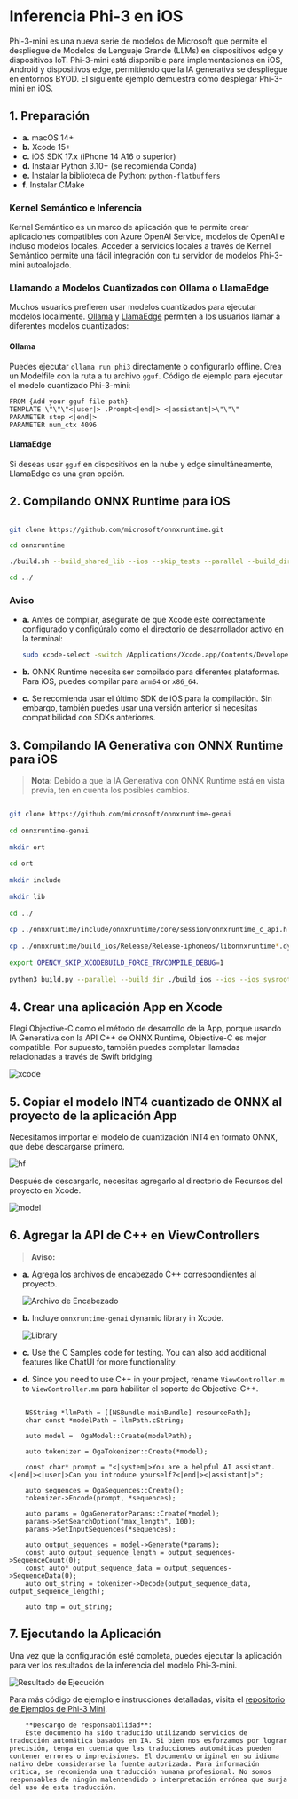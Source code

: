 # **Inferencia Phi-3 en iOS**

Phi-3-mini es una nueva serie de modelos de Microsoft que permite el despliegue de Modelos de Lenguaje Grande (LLMs) en dispositivos edge y dispositivos IoT. Phi-3-mini está disponible para implementaciones en iOS, Android y dispositivos edge, permitiendo que la IA generativa se despliegue en entornos BYOD. El siguiente ejemplo demuestra cómo desplegar Phi-3-mini en iOS.

## **1. Preparación**

- **a.** macOS 14+
- **b.** Xcode 15+
- **c.** iOS SDK 17.x (iPhone 14 A16 o superior)
- **d.** Instalar Python 3.10+ (se recomienda Conda)
- **e.** Instalar la biblioteca de Python: `python-flatbuffers`
- **f.** Instalar CMake

### Kernel Semántico e Inferencia

Kernel Semántico es un marco de aplicación que te permite crear aplicaciones compatibles con Azure OpenAI Service, modelos de OpenAI e incluso modelos locales. Acceder a servicios locales a través de Kernel Semántico permite una fácil integración con tu servidor de modelos Phi-3-mini autoalojado.

### Llamando a Modelos Cuantizados con Ollama o LlamaEdge

Muchos usuarios prefieren usar modelos cuantizados para ejecutar modelos localmente. [Ollama](https://ollama.com) y [LlamaEdge](https://llamaedge.com) permiten a los usuarios llamar a diferentes modelos cuantizados:

#### **Ollama**

Puedes ejecutar `ollama run phi3` directamente o configurarlo offline. Crea un Modelfile con la ruta a tu archivo `gguf`. Código de ejemplo para ejecutar el modelo cuantizado Phi-3-mini:

```gguf
FROM {Add your gguf file path}
TEMPLATE \"\"\"<|user|> .Prompt<|end|> <|assistant|>\"\"\"
PARAMETER stop <|end|>
PARAMETER num_ctx 4096
```

#### **LlamaEdge**

Si deseas usar `gguf` en dispositivos en la nube y edge simultáneamente, LlamaEdge es una gran opción.

## **2. Compilando ONNX Runtime para iOS**

```bash

git clone https://github.com/microsoft/onnxruntime.git

cd onnxruntime

./build.sh --build_shared_lib --ios --skip_tests --parallel --build_dir ./build_ios --ios --apple_sysroot iphoneos --osx_arch arm64 --apple_deploy_target 17.5 --cmake_generator Xcode --config Release

cd ../

```

### **Aviso**

- **a.** Antes de compilar, asegúrate de que Xcode esté correctamente configurado y configúralo como el directorio de desarrollador activo en la terminal:

    ```bash
    sudo xcode-select -switch /Applications/Xcode.app/Contents/Developer
    ```

- **b.** ONNX Runtime necesita ser compilado para diferentes plataformas. Para iOS, puedes compilar para `arm64` or `x86_64`.

- **c.** Se recomienda usar el último SDK de iOS para la compilación. Sin embargo, también puedes usar una versión anterior si necesitas compatibilidad con SDKs anteriores.

## **3. Compilando IA Generativa con ONNX Runtime para iOS**

> **Nota:** Debido a que la IA Generativa con ONNX Runtime está en vista previa, ten en cuenta los posibles cambios.

```bash

git clone https://github.com/microsoft/onnxruntime-genai
 
cd onnxruntime-genai
 
mkdir ort
 
cd ort
 
mkdir include
 
mkdir lib
 
cd ../
 
cp ../onnxruntime/include/onnxruntime/core/session/onnxruntime_c_api.h ort/include
 
cp ../onnxruntime/build_ios/Release/Release-iphoneos/libonnxruntime*.dylib* ort/lib
 
export OPENCV_SKIP_XCODEBUILD_FORCE_TRYCOMPILE_DEBUG=1
 
python3 build.py --parallel --build_dir ./build_ios --ios --ios_sysroot iphoneos --ios_arch arm64 --ios_deployment_target 17.5 --cmake_generator Xcode --cmake_extra_defines CMAKE_XCODE_ATTRIBUTE_CODE_SIGNING_ALLOWED=NO

```

## **4. Crear una aplicación App en Xcode**

Elegí Objective-C como el método de desarrollo de la App, porque usando IA Generativa con la API C++ de ONNX Runtime, Objective-C es mejor compatible. Por supuesto, también puedes completar llamadas relacionadas a través de Swift bridging.

![xcode](../../../../translated_images/xcode.2817f1d089dc7d09ba6a41361db7052567d63f714062e2e4325b0e0895ccb4c4.es.png)

## **5. Copiar el modelo INT4 cuantizado de ONNX al proyecto de la aplicación App**

Necesitamos importar el modelo de cuantización INT4 en formato ONNX, que debe descargarse primero.

![hf](../../../../translated_images/hf.dd843c3e95f3b462a3d5f06dbbb17c1f1a33b87688c1cda4d990084ef71a4eed.es.png)

Después de descargarlo, necesitas agregarlo al directorio de Recursos del proyecto en Xcode.

![model](../../../../translated_images/model.2b8e95a590e70374b2294b16f8ae18c9110239a550e64dc034d6bc16d37e0106.es.png)

## **6. Agregar la API de C++ en ViewControllers**

> **Aviso:**

- **a.** Agrega los archivos de encabezado C++ correspondientes al proyecto.

  ![Archivo de Encabezado](../../../../translated_images/head.7eeb79e1de8f375590e7a5c54fcc8278d265fee3135ebce9c8e241e08d823f7c.es.png)

- **b.** Incluye `onnxruntime-genai` dynamic library in Xcode.

  ![Library](../../../../translated_images/lib.9388329df08543518d094d14c8ca0c8e6f0ce264ee68630a8c5c3d783355b6d1.es.png)

- **c.** Use the C Samples code for testing. You can also add additional features like ChatUI for more functionality.

- **d.** Since you need to use C++ in your project, rename `ViewController.m` to `ViewController.mm` para habilitar el soporte de Objective-C++.

```objc

    NSString *llmPath = [[NSBundle mainBundle] resourcePath];
    char const *modelPath = llmPath.cString;

    auto model =  OgaModel::Create(modelPath);

    auto tokenizer = OgaTokenizer::Create(*model);

    const char* prompt = "<|system|>You are a helpful AI assistant.<|end|><|user|>Can you introduce yourself?<|end|><|assistant|>";

    auto sequences = OgaSequences::Create();
    tokenizer->Encode(prompt, *sequences);

    auto params = OgaGeneratorParams::Create(*model);
    params->SetSearchOption("max_length", 100);
    params->SetInputSequences(*sequences);

    auto output_sequences = model->Generate(*params);
    const auto output_sequence_length = output_sequences->SequenceCount(0);
    const auto* output_sequence_data = output_sequences->SequenceData(0);
    auto out_string = tokenizer->Decode(output_sequence_data, output_sequence_length);
    
    auto tmp = out_string;

```

## **7. Ejecutando la Aplicación**

Una vez que la configuración esté completa, puedes ejecutar la aplicación para ver los resultados de la inferencia del modelo Phi-3-mini.

![Resultado de Ejecución](../../../../translated_images/result.a2debbd16a6697a8cbd23dadff703358ea87eee7d68f0643b83707a578ca73e8.es.jpg)

Para más código de ejemplo e instrucciones detalladas, visita el [repositorio de Ejemplos de Phi-3 Mini](https://github.com/Azure-Samples/Phi-3MiniSamples/tree/main/ios).

        **Descargo de responsabilidad**: 
        Este documento ha sido traducido utilizando servicios de traducción automática basados en IA. Si bien nos esforzamos por lograr precisión, tenga en cuenta que las traducciones automáticas pueden contener errores o imprecisiones. El documento original en su idioma nativo debe considerarse la fuente autorizada. Para información crítica, se recomienda una traducción humana profesional. No somos responsables de ningún malentendido o interpretación errónea que surja del uso de esta traducción.